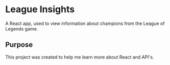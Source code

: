 <h1>League Insights</h1>
<p>A React app, used to view information about champions from the League of Legends game.</p>
  
<h2>Purpose</h2>
<p>This project was created to help me learn more about React and API's.</p>
